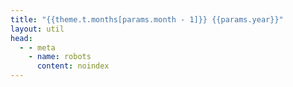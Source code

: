 ```yaml
---
title: "{{theme.t.months[params.month - 1]}} {{params.year}}"
layout: util
head:
  - - meta
    - name: robots
      content: noindex
---
```


<script setup>
import MonthPostsList from 'vitepress-sls-blog-tmpl/MonthPostsList.vue'
import { useData } from 'vitepress'
import { inject } from 'vue'

const { params, localeIndex, frontmatter} = useData()
const posts = inject('posts')
</script>

<MonthPostsList
  :allPosts="posts[localeIndex]"
  :year="params.year"
  :month="params.month"
/>
